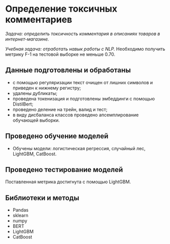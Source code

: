 # Определение токсичных комментариев

*Задача: определить токсичность комментария в описаниях товаров в интернет-магазине.*

*Учебная задача: отработать навык работы с NLP.*
Необходимо получить метрику F-1 на тестовой выборке не меньше 0.70.

## Данные подготовлены и обработаны
- с помощью регуляризации текст очищен от лишних символов и приведен к нижнему регистру;
- удалены дубликаты;
- проведена токенизация и подготовлены эмбеддинги с помощью DistilBert;
- проведено деление на трейн, валид и тест;
- в виду дисбаланса классов проведено апсемплирование обучающей выборки.

## Проведено обучение моделей
- Обучены модели: логистическая регрессия, случайный лес, LightGBM, CatBoost.

## Проведено тестирование моделей
Поставленная метрика достигнута с помощью LightGBM.

## Библиотеки и методы
* Pandas
* sklearn
* numpy
* BERT
* LightGBM
* CatBoost

